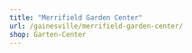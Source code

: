 ```yaml
---
title: "Merrifield Garden Center"
url: /gainesville/merrifield-garden-center/
shop: Garten-Center
---
```

